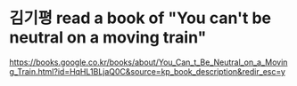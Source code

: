 # 김기평 read a book of "You can't be neutral on a moving train"


https://books.google.co.kr/books/about/You_Can_t_Be_Neutral_on_a_Moving_Train.html?id=HqHL1BLjaQ0C&source=kp_book_description&redir_esc=y
